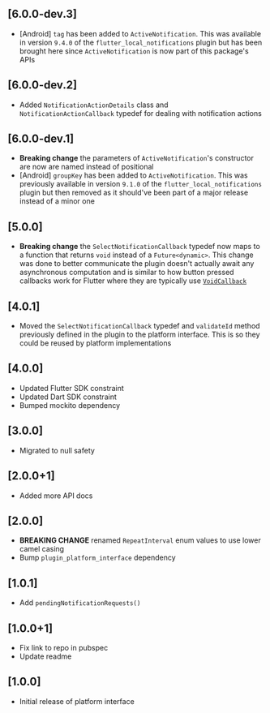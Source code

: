 ## [6.0.0-dev.3]
* [Android] `tag` has been added to `ActiveNotification`. This was available in version `9.4.0` of the `flutter_local_notifications` plugin but has been brought here since `ActiveNotification` is now part of this package's APIs

## [6.0.0-dev.2]

* Added `NotificationActionDetails` class and `NotificationActionCallback` typedef for dealing with notification actions

## [6.0.0-dev.1]

* **Breaking change** the parameters of `ActiveNotification`'s constructor are now are named instead of positional
* [Android] `groupKey` has been added to `ActiveNotification`. This was previously available in version `9.1.0` of the `flutter_local_notifications` plugin but then removed as it should've been part of a major release instead of a minor one

## [5.0.0]

* **Breaking change** the `SelectNotificationCallback` typedef now maps to a function that returns `void` instead of a `Future<dynamic>`. This change was done to better communicate the plugin doesn't actually await any asynchronous computation and is similar to how button pressed callbacks work for Flutter where they are typically use [`VoidCallback`](https://api.flutter.dev/flutter/dart-ui/VoidCallback.html)

## [4.0.1]

* Moved the `SelectNotificationCallback` typedef and `validateId` method previously defined in the plugin to the platform interface. This is so they could be reused by platform implementations

## [4.0.0]

* Updated Flutter SDK constraint
* Updated Dart SDK constraint
* Bumped mockito dependency

## [3.0.0]

* Migrated to null safety

## [2.0.0+1]

* Added more API docs

## [2.0.0]

* **BREAKING CHANGE** renamed `RepeatInterval` enum values to use lower camel casing
* Bump `plugin_platform_interface` dependency

## [1.0.1]

* Add `pendingNotificationRequests()`

## [1.0.0+1]

* Fix link to repo in pubspec
* Update readme

## [1.0.0]

* Initial release of platform interface
